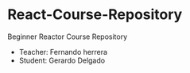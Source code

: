 # React-Course-Repository

Beginner Reactor Course Repository

* Teacher: Fernando herrera
* Student: Gerardo Delgado
